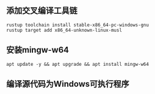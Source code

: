## 添加交叉编译工具链
    rustup toolchain install stable-x86_64-pc-windows-gnu
    rustup target add x86_64-unknown-linux-musl
## 安装mingw-w64
    apt update -y && apt upgrade && apt install mingw-w64
## 编译源代码为Windows可执行程序
